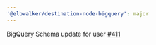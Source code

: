 ```yaml
---
'@elbwalker/destination-node-bigquery': major
---
```


BigQuery Schema update for user
[#411](https://github.com/elbwalker/walkerOS/issues/411)
